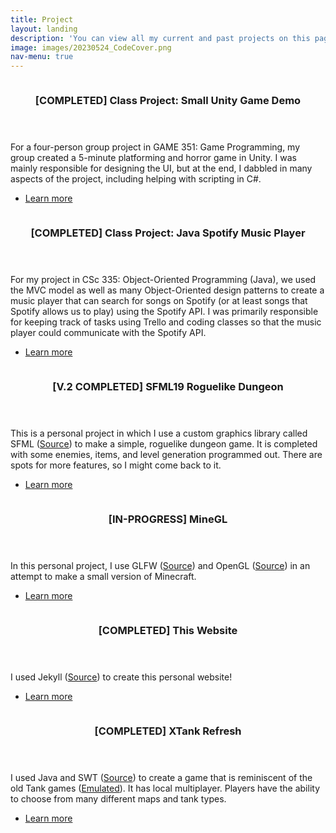```yaml
---
title: Project
layout: landing
description: 'You can view all my current and past projects on this page. Click on the title of each project for more information.'
image: images/20230524_CodeCover.png
nav-menu: true
---
```


<!-- Main -->
<div id="main">

<!-- One -->
<section id="one" class="spotlights">
	<section>
		<a href="projects_description/20230526_demounityproject.html" class="image">
			<img src="{% link images/projects_media/20230526_unitygamedemo/00.png %}" alt="" data-position="center center" />
		</a>
		<div class="content">
			<div class="inner">
				<header class="major">
					<h3>[COMPLETED] Class Project: Small Unity Game Demo</h3>
				</header>
				<p>For a four-person group project in GAME 351: Game Programming, my group created a 5-minute platforming and horror game in Unity. I was mainly responsible for designing the UI, but at the end, I dabbled in many aspects of the project, including helping with scripting in C#.</p>
				<ul class="actions">
					<li><a href="projects_description/20230526_demounityproject.html" class="button">Learn more</a></li>
				</ul>
			</div>
		</div>
	</section>
	<section>
		<a href="projects_description/20230526_demospotify.html" class="image">
			<img src="{% link images/projects_media/20230526_demospotify/05_play.png %}" alt="" data-position="top center" />
		</a>
		<div class="content">
			<div class="inner">
				<header class="major">
					<h3>[COMPLETED] Class Project: Java Spotify Music Player</h3>
				</header>
				<p>For my project in CSc 335: Object-Oriented Programming (Java), we used the MVC model as well as many Object-Oriented design patterns to create a music player that can search for songs on Spotify (or at least songs that Spotify allows us to play) using the Spotify API. I was primarily responsible for keeping track of tasks using Trello and coding classes so that the music player could communicate with the Spotify API.</p>
				<ul class="actions">
					<li><a href="projects_description/20230526_demospotify.html" class="button">Learn more</a></li>
				</ul>
			</div>
		</div>
	</section>
	<section>
		<a href="projects_description/20230526_sfml19.html" class="image">
			<img src="{% link images/projects_media/20230526_sfml19/00.png %}" alt="" data-position="25% 25%" />
		</a>
		<div class="content">
			<div class="inner">
				<header class="major">
					<h3>[V.2 COMPLETED] SFML19 Roguelike Dungeon</h3>
				</header>
				<p>This is a personal project in which I use a custom graphics library called SFML (<a href="https://www.sfml-dev.org/">Source</a>) to make a simple, roguelike dungeon game. It is completed with some enemies, items, and level generation programmed out. There are spots for more features, so I might come back to it.</p>
				<ul class="actions">
					<li><a href="projects_description/20230526_sfml19.html" class="button">Learn more</a></li>
				</ul>
			</div>
		</div>
	</section>
	<section>
		<a href="projects_description/20230526_minegl.html" class="image">
			<img src="{% link images/projects_media/20230526_minegl/00.png %}" alt="" data-position="top center" />
		</a>
		<div class="content">
			<div class="inner">
				<header class="major">
					<h3>[IN-PROGRESS] MineGL</h3>
				</header>
				<p>In this personal project, I use GLFW (<a href="https://www.glfw.org/">Source</a>) and OpenGL (<a href="https://learnopengl.com/">Source</a>) in an attempt to make a small version of Minecraft.</p>
				<ul class="actions">
					<li><a href="projects_description/20230526_minegl.html" class="button">Learn more</a></li>
				</ul>
			</div>
		</div>
	</section>
		<section>
		<a href="projects_description/20230604_jekyllwebsite.html" class="image">
			<img src="{% link images/projects_media/20230604_jekyllwebsite/00.png %}" alt="" data-position="top center" />
		</a>
		<div class="content">
			<div class="inner">
				<header class="major">
					<h3>[COMPLETED] This Website</h3>
				</header>
				<p>I used Jekyll (<a href="https://jekyllrb.com/">Source</a>) to create this personal website!</p>
				<ul class="actions">
					<li><a href="projects_description/20230604_jekyllwebsite.html" class="button">Learn more</a></li>
				</ul>
			</div>
		</div>
	</section>
	<section>
		<a href="projects_description/20231222_xtank.html" class="image">
			<img src="{% link images/projects_media/20231222_xtank/03_battle.png %}" alt="" data-position="top center" />
		</a>
		<div class="content">
			<div class="inner">
				<header class="major">
					<h3>[COMPLETED] XTank Refresh</h3>
				</header>
				<p>I used Java and SWT (<a href="https://www.eclipse.org/swt/">Source</a>) to create a game that is reminiscent of the old Tank games (<a href="https://www.retrogames.cz/play_1412-NES.php">Emulated</a>). It has local multiplayer. Players have the ability to choose from many different maps and tank types.</p>
				<ul class="actions">
					<li><a href="projects_description/20231222_xtank.html" class="button">Learn more</a></li>
				</ul>
			</div>
		</div>
	</section>
</section>

</div>
